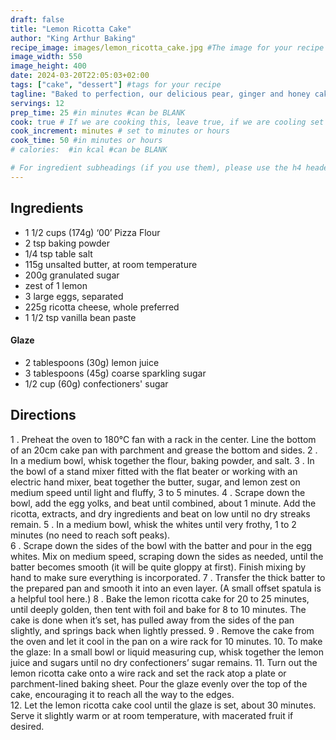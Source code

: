 ```yaml
---
draft: false
title: "Lemon Ricotta Cake"
author: "King Arthur Baking"
recipe_image: images/lemon_ricotta_cake.jpg #The image for your recipe
image_width: 550
image_height: 400
date: 2024-03-20T22:05:03+02:00
tags: ["cake", "dessert"] #tags for your recipe
tagline: "Baked to perfection, our delicious pear, ginger and honey cake is an impressive dessert."
servings: 12
prep_time: 25 #in minutes #can be BLANK
cook: true # If we are cooking this, leave true, if we are cooling set to false
cook_increment: minutes # set to minutes or hours
cook_time: 50 #in minutes or hours
# calories:  #in kcal #can be BLANK

# For ingredient subheadings (if you use them), please use the h4 header.  For print view I have those elements targeted
---
```



## Ingredients

- 1 1/2 cups (174g) ‘00’ Pizza Flour
- 2 tsp baking powder
- 1/4 tsp table salt
- 115g unsalted butter, at room temperature
- 200g granulated sugar
- zest of 1 lemon
- 3 large eggs, separated
- 225g ricotta cheese, whole preferred
- 1 1/2 tsp vanilla bean paste

#### Glaze
- 2 tablespoons (30g) lemon juice
- 3 tablespoons (45g) coarse sparkling sugar
- 1/2 cup (60g) confectioners' sugar

## Directions

1 . Preheat the oven to 180°C fan with a rack in the center. Line the bottom of an 20cm cake pan with parchment and grease the bottom and sides. 
2 . In a medium bowl, whisk together the flour, baking powder, and salt. 
3 . In the bowl of a stand mixer fitted with the flat beater or working with an electric hand mixer, beat together the butter, sugar, and lemon zest on medium speed until light and fluffy, 3 to 5 minutes. 
4 . Scrape down the bowl, add the egg yolks, and beat until combined, about 1 minute. Add the ricotta, extracts, and dry ingredients and beat on low until no dry streaks remain. 
5 . In a medium bowl, whisk the whites until very frothy, 1 to 2 minutes (no need to reach soft peaks).  
6 . Scrape down the sides of the bowl with the batter and pour in the egg whites. Mix on medium speed, scraping down the sides as needed, until the batter becomes smooth (it will be quite gloppy at first). Finish mixing by hand to make sure everything is incorporated. 
7 . Transfer the thick batter to the prepared pan and smooth it into an even layer. (A small offset spatula is a helpful tool here.) 
8 . Bake the lemon ricotta cake for 20 to 25 minutes, until deeply golden, then tent with foil and bake for 8 to 10 minutes. The cake is done when it’s set, has pulled away from the sides of the pan slightly, and springs back when lightly pressed. 
9 . Remove the cake from the oven and let it cool in the pan on a wire rack for 10 minutes. 
10. To make the glaze: In a small bowl or liquid measuring cup, whisk together the lemon juice and sugars until no dry confectioners’ sugar remains. 
11. Turn out the lemon ricotta cake onto a wire rack and set the rack atop a plate or parchment-lined baking sheet. Pour the glaze evenly over the top of the cake, encouraging it to reach all the way to the edges.  
12. Let the lemon ricotta cake cool until the glaze is set, about 30 minutes. Serve it slightly warm or at room temperature, with macerated fruit if desired. 